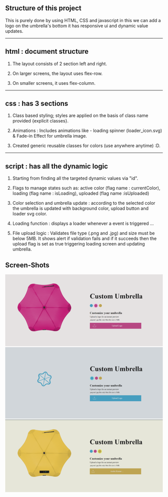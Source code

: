 ## **Structure of this project**
This is purely done by using HTML, CSS and javascript in this we can add a logo on the umbrella's bottom it has responsive ui and dynamic value updates.

---

## **html : document structure**
    
1. The layout consists of 2 section left and right.

2. On larger screens, the layout uses flex-row.

3. On smaller screens, it uses flex-column.

---

## **css : has 3 sections** 
    
1. Class based styling; styles are applied on the basis of class name provided {explicit classes}.

2. Animations : Includes animations like - loading spinner (loader_icon.svg) & Fade-in Effect for umbrella image.

3. Created generic reusable classes for colors (use anywhere anytime) :D.

---

## **script : has all the dynamic logic** 
    
1. Starting from finding all the targeted dynamic values via "id".

2. Flags to manage states such as: active color (flag name : currentColor), loading (flag name : isLoading), uploaded (flag name :isUploaded)
    
3. Color selection and umbrella update : according to the selected color the umbrella is updated with background color, upload button and loader svg color.
    
4. Loading function : displays a loader whenever a event is triggered ... 
    
5. File upload logic : Validates file type (.png and .jpg) and size must be below 5MB. It shows alert if validation fails and if it succeeds then the upload flag is set as true triggering loading screen and updating umbrella. 

## **Screen-Shots**
![ss1](./assets/ss1.png)
![ss2](./assets/ss2.png)
![ss3](./assets/ss3.png)